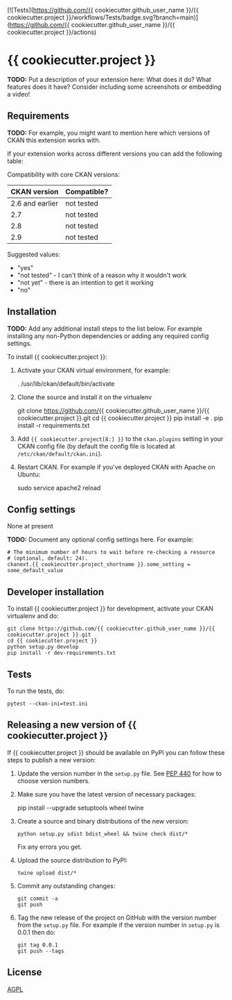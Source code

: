 [![Tests](https://github.com/{{ cookiecutter.github_user_name }}/{{ cookiecutter.project }}/workflows/Tests/badge.svg?branch=main)](https://github.com/{{ cookiecutter.github_user_name }}/{{ cookiecutter.project }}/actions)

# {{ cookiecutter.project }}

**TODO:** Put a description of your extension here:  What does it do? What features does it have? Consider including some screenshots or embedding a video!


## Requirements

**TODO:** For example, you might want to mention here which versions of CKAN this
extension works with.

If your extension works across different versions you can add the following table:

Compatibility with core CKAN versions:

| CKAN version    | Compatible?   |
| --------------- | ------------- |
| 2.6 and earlier | not tested    |
| 2.7             | not tested    |
| 2.8             | not tested    |
| 2.9             | not tested    |

Suggested values:

* "yes"
* "not tested" - I can't think of a reason why it wouldn't work
* "not yet" - there is an intention to get it working
* "no"


## Installation

**TODO:** Add any additional install steps to the list below.
   For example installing any non-Python dependencies or adding any required
   config settings.

To install {{ cookiecutter.project }}:

1. Activate your CKAN virtual environment, for example:

     . /usr/lib/ckan/default/bin/activate

2. Clone the source and install it on the virtualenv

    git clone https://github.com/{{ cookiecutter.github_user_name }}/{{ cookiecutter.project }}.git
    cd {{ cookiecutter.project }}
    pip install -e .
	pip install -r requirements.txt

3. Add `{{ cookiecutter.project[8:] }}` to the `ckan.plugins` setting in your CKAN
   config file (by default the config file is located at
   `/etc/ckan/default/ckan.ini`).

4. Restart CKAN. For example if you've deployed CKAN with Apache on Ubuntu:

     sudo service apache2 reload


## Config settings

None at present

**TODO:** Document any optional config settings here. For example:

	# The minimum number of hours to wait before re-checking a resource
	# (optional, default: 24).
	ckanext.{{ cookiecutter.project_shortname }}.some_setting = some_default_value


## Developer installation

To install {{ cookiecutter.project }} for development, activate your CKAN virtualenv and
do:

    git clone https://github.com/{{ cookiecutter.github_user_name }}/{{ cookiecutter.project }}.git
    cd {{ cookiecutter.project }}
    python setup.py develop
    pip install -r dev-requirements.txt


## Tests

To run the tests, do:

    pytest --ckan-ini=test.ini


## Releasing a new version of {{ cookiecutter.project }}

If {{ cookiecutter.project }} should be available on PyPI you can follow these steps to publish a new version:

1. Update the version number in the `setup.py` file. See [PEP 440](http://legacy.python.org/dev/peps/pep-0440/#public-version-identifiers) for how to choose version numbers.

2. Make sure you have the latest version of necessary packages:

    pip install --upgrade setuptools wheel twine

3. Create a source and binary distributions of the new version:

       python setup.py sdist bdist_wheel && twine check dist/*

   Fix any errors you get.

4. Upload the source distribution to PyPI:

       twine upload dist/*

5. Commit any outstanding changes:

       git commit -a
       git push

6. Tag the new release of the project on GitHub with the version number from
   the `setup.py` file. For example if the version number in `setup.py` is
   0.0.1 then do:

       git tag 0.0.1
       git push --tags

## License

[AGPL](https://www.gnu.org/licenses/agpl-3.0.en.html)
